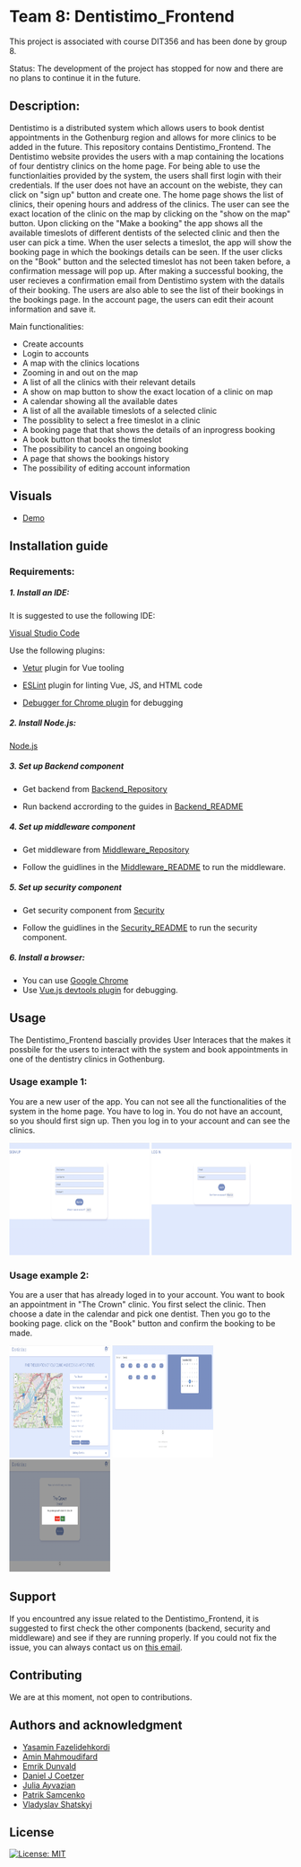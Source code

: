 # Team 8: Dentistimo_Frontend
This project is associated with course DIT356 and has been done by group 8.

Status: The development of the project has stopped for now and there are no plans to continue it in the future.

## Description:
Dentistimo is a distributed system which allows users to book dentist appointments in the Gothenburg region and allows for more clinics to be added in the future. This repository contains Dentistimo_Frontend. The Dentistimo website provides the users with a map containing the locations of four dentistry clinics on the home page. For being able to use the functionlaities provided by the system, the users shall first login with their credentials. If the user does not have an account on the webiste, they can click on "sign up" button and create one. The home page shows the list of clinics, their opening hours and address of the clinics. The user can see the exact location of the clinic on the map by clicking on the "show on the map" button. Upon clicking on the "Make a booking" the app shows all the available timeslots of different dentists of the selected clinic and then the user can pick a time. When the user selects a timeslot, the app will show the booking page in which the bookings details can be seen. If the user clicks on the "Book" button and the selected timeslot has not been taken before, a confirmation message will pop up. After making a successful booking, the user recieves a confirmation email from Dentistimo system with the datails of their booking. The users are also able to see the list of their bookings in the bookings page. In the account page, the users can edit their acount information and save it.

Main functionalities:
- Create accounts
- Login to accounts
- A map with the clinics locations
- Zooming in and out on the map
- A list of all the clinics with their relevant details
- A show on map button to show the exact location of a clinic on map
- A calendar showing all the available dates
- A list of all the available timeslots of a selected clinic
- The possiblity to select a free timeslot in a clinic
- A booking page that that shows the details of an inprogress booking
- A book button that books the timeslot
- The possibility to cancel an ongoing booking
- A page that shows the bookings history
- The possibility of editing account information

## Visuals
- [Demo](https://git.chalmers.se/courses/dit355/dit356-2022/t-8/client-server/-/blob/main/assets/Screen_Recording_2022-12-22_at_11.07.02.mov)

## Installation guide

### Requirements:
##### 1. Install an IDE:
It is suggested to use the following IDE:

[Visual Studio Code](https://code.visualstudio.com/download)

Use the following plugins:

- [Vetur](https://marketplace.visualstudio.com/items?itemName=octref.vetur) plugin for Vue tooling

- [ESLint](https://marketplace.visualstudio.com/items?itemName=dbaeumer.vscode-eslint) plugin for linting Vue, JS, and HTML code

- [Debugger for Chrome plugin](https://marketplace.visualstudio.com/items?itemName=msjsdiag.debugger-for-chrome) for debugging
##### 2. Install Node.js:
[Node.js](https://code.visualstudio.com/download)
##### 3. Set up Backend component
- Get backend from [Backend_Repository](https://git.chalmers.se/courses/dit355/dit356-2022/t-8/data-manager) 

- Run backend accrording to the guides in [Backend_README](https://git.chalmers.se/courses/dit355/dit356-2022/t-8/data-manager/-/blob/main/README.md)
##### 4. Set up middleware component

- Get middleware from [Middleware_Repository](https://git.chalmers.se/courses/dit355/dit356-2022/t-8/t8-project)

- Follow the guidlines in the [Middleware_README](https://git.chalmers.se/courses/dit355/dit356-2022/t-8/t8-project/-/blob/main/README.md) to run the middleware.

##### 5. Set up security component

- Get security component from [Security](https://git.chalmers.se/courses/dit355/dit356-2022/t-8/user-manager)

- Follow the guidlines in the [Security_README](https://git.chalmers.se/courses/dit355/dit356-2022/t-8/user-manager/-/blob/main/README.md) to run the security component.
##### 6. Install a browser:

- You can use [Google Chrome](https://www.google.com/chrome/)
- Use [Vue.js devtools plugin](https://chrome.google.com/webstore/detail/vuejs-devtools/nhdogjmejiglipccpnnnanhbledajbpd?hl=en) for debugging.


## Usage
The Dentistimo_Frontend bascially provides User Interaces that the makes it possbile for the users to interact with the system and book appointments in one of the dentistry clinics in Gothenburg.
### Usage example 1:
You are a new user of the app. You can not see all the functionalities of the system in the home page. You have to log in. You do not have an account, so you should first sign up.
Then you log in to your account and can see the clinics.

<img width="250" height="200" src="assets/Sign_up.png">

<img width="250" height="200" src="assets/Login.png">


### Usage example 2:
You are a user that has already loged in to your account. You want to book an appointment in "The Crown" clinic. You first select the clinic. Then choose a date in the calendar and pick one dentist. Then you go to the booking page. click on the "Book" button and confirm the booking to be made.

<img width="180" height="200" src="assets/Main_page.png">
<img width="180" height="200" src="assets/Calnedar.png">
<img width="180" height="200" src="assets/Booking_confirmation.png">

## Support
If you encountred any issue related to the Dentistimo_Frontend, it is suggested to first check the other components (backend, security and middleware) and see if they are running properly.
If you could not fix the issue, you can always contact us on [this email](dentistimo.dit356@gmail.com).

## Contributing
We are at this moment, not open to contributions.

## Authors and acknowledgment
- [Yasamin Fazelidehkordi](https://git.chalmers.se/yasaminf)
- [Amin Mahmoudifard](https://git.chalmers.se/aminmah)
- [Emrik Dunvald](https://git.chalmers.se/dunvald)
- [Daniel J Coetzer](https://git.chalmers.se/coetzer)
- [Julia Ayvazian](https://git.chalmers.se/ayvazian)
- [Patrik Samcenko](https://git.chalmers.se/samcenko)
- [Vladyslav Shatskyi](url)


## License
[![License: MIT](https://img.shields.io/badge/License-MIT-yellow.svg)](https://opensource.org/licenses/MIT)

